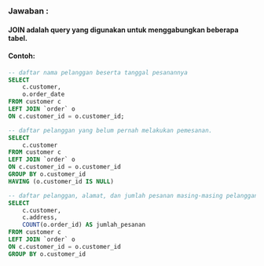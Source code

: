 
### Jawaban :

#### JOIN adalah query yang digunakan untuk menggabungkan beberapa tabel.
#### Contoh:


```sql
-- daftar nama pelanggan beserta tanggal pesanannya 
SELECT 
    c.customer,
    o.order_date
FROM customer c 
LEFT JOIN `order` o 
ON c.customer_id = o.customer_id;

-- daftar pelanggan yang belum pernah melakukan pemesanan.
SELECT
    c.customer
FROM customer c 
LEFT JOIN `order` o 
ON c.customer_id = o.customer_id
GROUP BY o.customer_id
HAVING (o.customer_id IS NULL)

-- daftar pelanggan, alamat, dan jumlah pesanan masing-masing pelanggan.
SELECT
    c.customer,
    c.address,
    COUNT(o.order_id) AS jumlah_pesanan
FROM customer c 
LEFT JOIN `order` o 
ON c.customer_id = o.customer_id
GROUP BY o.customer_id
```